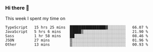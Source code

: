 ### Hi there 👋

<!--
**qiruohan/qiruohan** is a ✨ _special_ ✨ repository because its `README.md` (this file) appears on your GitHub profile.

Here are some ideas to get you started:

- 🔭 I’m currently working on ...
- 🌱 I’m currently learning ...
- 👯 I’m looking to collaborate on ...
- 🤔 I’m looking for help with ...
- 💬 Ask me about ...
- 📫 How to reach me: ...
- 😄 Pronouns: ...
- ⚡ Fun fact: ...
-->

This week I spent my time on 
<!--START_SECTION:waka-->
```text
TypeScript   15 hrs 25 mins  ████████████████▓░░░░░░░░   66.07 % 
JavaScript   5 hrs 6 mins    █████▒░░░░░░░░░░░░░░░░░░░   21.90 % 
Sass         1 hr 58 mins    ██░░░░░░░░░░░░░░░░░░░░░░░   08.46 % 
JSON         27 mins         ▒░░░░░░░░░░░░░░░░░░░░░░░░   01.96 % 
Other        13 mins         ▒░░░░░░░░░░░░░░░░░░░░░░░░   00.93 % 
```
<!--END_SECTION:waka-->
